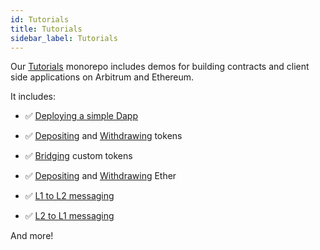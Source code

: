 ```yaml
---
id: Tutorials
title: Tutorials
sidebar_label: Tutorials
---
```


Our [Tutorials](https://github.com/OffchainLabs/arbitrum-tutorials) monorepo includes demos for building contracts and client side applications on Arbitrum and Ethereum.

It includes:

- ✅ [Deploying a simple Dapp](https://github.com/OffchainLabs/arbitrum-tutorials/tree/master/packages/demo-dapp-pet-shop)

- ✅ [Depositing](https://github.com/OffchainLabs/arbitrum-tutorials/tree/master/packages/token-deposit) and [Withdrawing](https://github.com/OffchainLabs/arbitrum-tutorials/tree/master/packages/token-withdraw) tokens

- ✅ [Bridging](https://github.com/OffchainLabs/arbitrum-tutorials/tree/master/packages/custom-token-bridging) custom tokens

- ✅ [Depositing](https://github.com/OffchainLabs/arbitrum-tutorials/tree/master/packages/eth-deposit) and [Withdrawing](https://github.com/OffchainLabs/arbitrum-tutorials/tree/master/packages/eth-withdraw) Ether


- ✅ [L1 to L2 messaging](https://github.com/OffchainLabs/arbitrum-tutorials/tree/master/packages/greeter)
- ✅ [L2 to L1 messaging](https://github.com/OffchainLabs/arbitrum-tutorials/tree/master/packages/outbox-execute)

And more!
